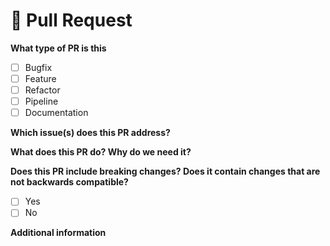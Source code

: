 <!--
  Thank you for sending a pull request!
  Please take a look at our contribution guide: https://github.com/Progressive/oculr-ngx/blob/main/CONTRIBUTING.md
  One of the project maintainers will review your PR.
-->

# :eyes: Pull Request

**What type of PR is this**

<!-- Please check the one that applies to this PR using "x". -->

- [ ] Bugfix
- [ ] Feature
- [ ] Refactor
- [ ] Pipeline
- [ ] Documentation

**Which issue(s) does this PR address?**

<!--List issue(s) below. Use "fixes #X" or "closes #X" and the issue will close automatically when the PR is merged.-->

**What does this PR do? Why do we need it?**

**Does this PR include breaking changes? Does it contain changes that are not backwards compatible?**

- [ ] Yes
- [ ] No

<!-- List any changes made in this PR that aren't backwards-compatible. -->

**Additional information**

<!-- Include anything that would help your reviewer (e.g. screenshots). -->
